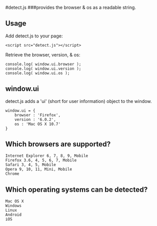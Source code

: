 #detect.js
###provides the browser & os as a readable string.

## Usage

Add detect.js to your page:

    <script src="detect.js"></script>

Retrieve the browser, version, & os:
    
    console.log( window.ui.browser );
    console.log( window.ui.version );
    console.log( window.ui.os );
    
## window.ui

detect.js adds a 'ui' (short for user information) object to the window.

    window.ui = {
        browser : 'Firefox',
        version : '6.0.2',
        os : 'Mac OS X 10.7'
    }

## Which browsers are supported?
    
    Internet Explorer 6, 7, 8, 9, Mobile
    Firefox 3.6, 4, 5, 6, 7, Mobile
    Safari 3, 4, 5, Mobile
    Opera 9, 10, 11, Mini, Mobile 
    Chrome

## Which operating systems can be detected?

    Mac OS X
    Windows
    Linux
    Android
    iOS